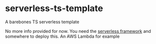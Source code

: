 # serverless-ts-template
A barebones TS serverless template

No more info provided for now. You need the [serverless framework](https://www.serverless.com/framework/docs/getting-started) and somewhere to deploy this. An AWS Lambda for example 
